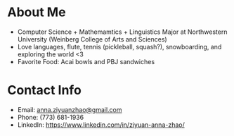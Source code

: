 

<!--
**zzyAnna/zzyAnna** is a ✨ _special_ ✨ repository because its `README.md` (this file) appears on your GitHub profile.

Here are some ideas to get you started:

- 🔭 I’m currently working on ...
- 🌱 I’m currently learning ...
- 👯 I’m looking to collaborate on ...
- 🤔 I’m looking for help with ...
- 💬 Ask me about ...
- 📫 How to reach me: ...
- 😄 Pronouns: ...
- ⚡ Fun fact: ...
-->

# **About Me**
* Computer Science + Mathemamtics + Linguistics Major at Northwestern University (Weinberg College of Arts and Sciences)
* Love languages, flute, tennis (pickleball, squash?), snowboarding, and exploring the world <3
* Favorite Food: Acai bowls and PBJ sandwiches 

# **Contact Info**
* Email: anna.ziyuanzhao@gmail.com
* Phone: (773) 681-1936
* LinkedIn: https://www.linkedin.com/in/ziyuan-anna-zhao/
